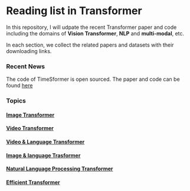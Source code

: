 # Reading list in Transformer

In this repository, I will udpate the recent Transformer paper and code including the domains of **Vision Transformer**, **NLP** and **multi-modal**, etc.  

In each section, we collect the related papers and datasets with their downloading links. 

### Recent News
The code of TimeSformer is open sourced.  The paper and code can be found [here](video-transformer.md)  




### Topics
#### [Image Transformer](image-transformer.md) 


#### [Video Transformer](video-transformer.md)


#### [Video & Language Transformer](video-language-transformer.md)


#### [Image & language Trasformer](image-language-transformer.md)


#### [Natural Language Processing Transformer](natural-language-process-transformer.md)


#### [Efficient Transformer](efficiency-transformer.md)



